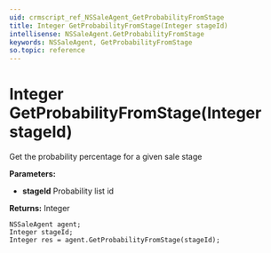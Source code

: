 ```yaml
---
uid: crmscript_ref_NSSaleAgent_GetProbabilityFromStage
title: Integer GetProbabilityFromStage(Integer stageId)
intellisense: NSSaleAgent.GetProbabilityFromStage
keywords: NSSaleAgent, GetProbabilityFromStage
so.topic: reference
---
```


# Integer GetProbabilityFromStage(Integer stageId)

Get the probability percentage for a given sale stage

**Parameters:**
 - **stageId** Probability list id

**Returns:** Integer

```crmscript
NSSaleAgent agent;
Integer stageId;
Integer res = agent.GetProbabilityFromStage(stageId);
```

